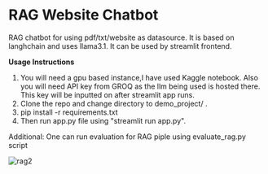 # RAG Website Chatbot 

RAG chatbot for using pdf/txt/website as datasource.
It is based on langhchain and uses llama3.1. 
It can be used by streamlit frontend.

****Usage Instructions****
1. You will need a gpu based instance,I have used Kaggle notebook. Also you will need API key from GROQ as the llm being used is hosted there. This key will be inputted on after streamlit app runs.
2. Clone the repo and change directory to demo_project/ .
3. pip install -r requirements.txt
4. Then run app.py file using "streamlit run app.py".
   
Additional: One can run evaluation for RAG piple using evaluate_rag.py script






![rag2](https://github.com/nitishsingh41/rag_chatbot_api/assets/45527813/cf0bba50-6c08-4c13-a47e-2c3d0847ddc1)
